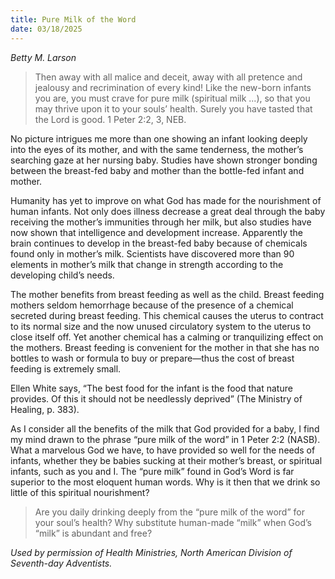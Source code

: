 ```yaml
---
title: Pure Milk of the Word
date: 03/18/2025
---
```


_Betty M. Larson_

> <p></p>
> Then away with all malice and deceit, away with all pretence and jealousy and recrimination of every kind! Like the new-born infants you are, you must crave for pure milk (spiritual milk ...), so that you may thrive upon it to your souls’ health. Surely you have tasted that the Lord is good. 1 Peter 2:2, 3, NEB.

No picture intrigues me more than one showing an infant looking deeply into the eyes of its mother, and with the same tenderness, the mother’s searching gaze at her nursing baby. Studies have shown stronger bonding between the breast-fed baby and mother than the bottle-fed infant and mother.

Humanity has yet to improve on what God has made for the nourishment of human infants. Not only does illness decrease a great deal through the baby receiving the mother’s immunities through her milk, but also studies have now shown that intelligence and development increase. Apparently the brain continues to develop in the breast-fed baby because of chemicals found only in mother’s milk. Scientists have discovered more than 90 elements in mother’s milk that change in strength according to the developing child’s needs.

The mother benefits from breast feeding as well as the child. Breast feeding mothers seldom hemorrhage because of the presence of a chemical secreted during breast feeding. This chemical causes the uterus to contract to its normal size and the now unused circulatory system to the uterus to close itself off. Yet another chemical has a calming or tranquilizing effect on the mothers. Breast feeding is convenient for the mother in that she has no bottles to wash or formula to buy or prepare—thus the cost of breast feeding is extremely small.

Ellen White says, “The best food for the infant is the food that nature provides. Of this it should not be needlessly deprived” (The Ministry of Healing, p. 383).

As I consider all the benefits of the milk that God provided for a baby, I find my mind drawn to the phrase “pure milk of the word” in 1 Peter 2:2 (NASB). What a marvelous God we have, to have provided so well for the needs of infants, whether they be babies sucking at their mother’s breast, or spiritual infants, such as you and I. The “pure milk” found in God’s Word is far superior to the most eloquent human words. Why is it then that we drink so little of this spiritual nourishment?

> <callout></callout>
> Are you daily drinking deeply from the “pure milk of the word” for your soul’s health? Why substitute human-made “milk” when God’s “milk” is abundant and free?

_Used by permission of Health Ministries, North American Division of Seventh-day Adventists._